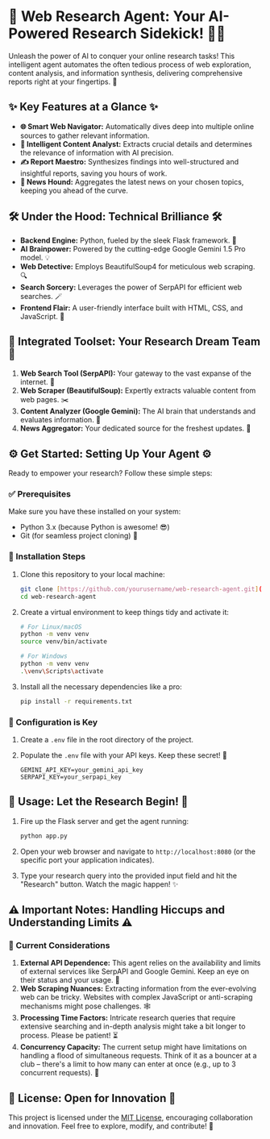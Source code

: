 # 🚀 Web Research Agent: Your AI-Powered Research Sidekick! 🕵️‍♀️

Unleash the power of AI to conquer your online research tasks! This intelligent agent automates the often tedious process of web exploration, content analysis, and information synthesis, delivering comprehensive reports right at your fingertips. 🧠

## ✨ Key Features at a Glance ✨

-   **🌐 Smart Web Navigator:** Automatically dives deep into multiple online sources to gather relevant information.
-   **🧐 Intelligent Content Analyst:** Extracts crucial details and determines the relevance of information with AI precision.
-   **✍️ Report Maestro:** Synthesizes findings into well-structured and insightful reports, saving you hours of work.
-   **📰 News Hound:** Aggregates the latest news on your chosen topics, keeping you ahead of the curve.

## 🛠️ Under the Hood: Technical Brilliance 🛠️

-   **Backend Engine:** Python, fueled by the sleek Flask framework. 🐍
-   **AI Brainpower:** Powered by the cutting-edge Google Gemini 1.5 Pro model. 💡
-   **Web Detective:** Employs BeautifulSoup4 for meticulous web scraping. 🔍
-   **Search Sorcery:** Leverages the power of SerpAPI for efficient web searches. 🪄
-   **Frontend Flair:** A user-friendly interface built with HTML, CSS, and JavaScript. 🎨

## 🧩 Integrated Toolset: Your Research Dream Team 🧩

1.  **Web Search Tool (SerpAPI):** Your gateway to the vast expanse of the internet. 🚪
2.  **Web Scraper (BeautifulSoup):** Expertly extracts valuable content from web pages. ✂️
3.  **Content Analyzer (Google Gemini):** The AI brain that understands and evaluates information. 🤔
4.  **News Aggregator:** Your dedicated source for the freshest updates. 📰

## ⚙️ Get Started: Setting Up Your Agent ⚙️

Ready to empower your research? Follow these simple steps:

### ✅ Prerequisites

Make sure you have these installed on your system:

-   Python 3.x (because Python is awesome! 😎)
-   Git (for seamless project cloning) 🌳

### 💾 Installation Steps

1.  Clone this repository to your local machine:

    ```bash
    git clone [https://github.com/yourusername/web-research-agent.git](https://github.com/yourusername/web-research-agent.git)
    cd web-research-agent
    ```

2.  Create a virtual environment to keep things tidy and activate it:

    ```bash
    # For Linux/macOS
    python -m venv venv
    source venv/bin/activate

    # For Windows
    python -m venv venv
    .\venv\Scripts\activate
    ```

3.  Install all the necessary dependencies like a pro:

    ```bash
    pip install -r requirements.txt
    ```

### 🔑 Configuration is Key

1.  Create a `.env` file in the root directory of the project.
2.  Populate the `.env` file with your API keys. Keep these secret! 🤫

    ```dotenv
    GEMINI_API_KEY=your_gemini_api_key
    SERPAPI_KEY=your_serpapi_key
    ```

## 🚀 Usage: Let the Research Begin! 🚀

1.  Fire up the Flask server and get the agent running:

    ```bash
    python app.py
    ```

2.  Open your web browser and navigate to `http://localhost:8080` (or the specific port your application indicates).
3.  Type your research query into the provided input field and hit the "Research" button. Watch the magic happen! ✨

## ⚠️ Important Notes: Handling Hiccups and Understanding Limits ⚠️

### 🚧 Current Considerations

1.  **External API Dependence:** This agent relies on the availability and limits of external services like SerpAPI and Google Gemini. Keep an eye on their status and your usage. 👀
2.  **Web Scraping Nuances:** Extracting information from the ever-evolving web can be tricky. Websites with complex JavaScript or anti-scraping mechanisms might pose challenges. 🕸️
3.  **Processing Time Factors:** Intricate research queries that require extensive searching and in-depth analysis might take a bit longer to process. Please be patient! ⏳
4.  **Concurrency Capacity:** The current setup might have limitations on handling a flood of simultaneous requests. Think of it as a bouncer at a club – there's a limit to how many can enter at once (e.g., up to 3 concurrent requests). 🚪

## 📜 License: Open for Innovation 📜

This project is licensed under the [MIT License](LICENSE), encouraging collaboration and innovation. Feel free to explore, modify, and contribute! 🎉
